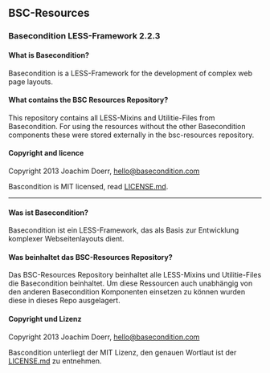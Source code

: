 ## BSC-Resources

### Basecondition LESS-Framework 2.2.3

#### What is Basecondition?

Basecondition is a LESS-Framework for the development of complex web page layouts.

#### What contains the BSC Resources Repository?

This repository contains all LESS-Mixins and Utilitie-Files from Basecondition. For using the resources without the other Basecondition components these were stored externally in the bsc-resources repository.

#### Copyright and licence

Copyright 2013 Joachim Doerr, hello@basecondition.com

Bascondition is MIT licensed, read [LICENSE.md](https://github.com/joachimdoerr/basecondition/blob/master/LICENSE.md).


***

#### Was ist Basecondition?

Basecondition ist ein LESS-Framework, das als Basis zur Entwicklung komplexer Webseitenlayouts dient.

#### Was beinhaltet das BSC-Resources Repository?

Das BSC-Resources Repository beinhaltet alle LESS-Mixins und Utilitie-Files die Basecondition beinhaltet. Um diese Ressourcen auch unabhängig von den anderen Basecondition Komponenten einsetzen zu können wurden diese in dieses Repo ausgelagert.

#### Copyright und Lizenz

Copyright 2013 Joachim Doerr, hello@basecondition.com

Bascondition unterliegt der MIT Lizenz, den genauen Wortlaut ist der [LICENSE.md](https://github.com/joachimdoerr/basecondition/blob/master/LICENSE.md) zu entnehmen.
